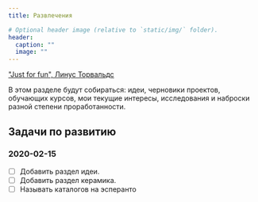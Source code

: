 ```yaml
---
title: Развлечения

# Optional header image (relative to `static/img/` folder).
header:
  caption: ""
  image: ""
---
```


["Just for fun", Линус Торвальдс](https://ru.wikipedia.org/wiki/Ради_удовольствия)

В этом разделе будут собираться: идеи, черновики проектов, обучающих курсов, мои текущие интересы, исследования и наброски разной степени проработанности.

## Задачи по развитию

### 2020-02-15

* [ ] Добавить раздел идеи.
* [ ] Добавить раздел керамика.
* [ ] Называть каталогов на эсперанто
